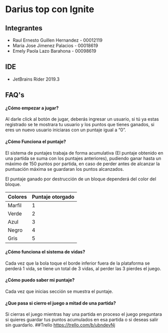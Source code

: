 # Darius top con Ignite

## Integrantes
* Raul Ernesto Guillen Hernandez - 00012119
* Maria Jose Jimenez Palacios - 00018619
* Emely Paola Lazo Barahona - 00098619

## IDE
* JetBrains Rider 2019.3

## FAQ's
#### ¿Cómo  empezar a jugar?
Al darle click al botón de jugar, deberás ingresar un usuario, si tú ya estas registrado se te mostrara tu usuario y los puntos que tienes ganados, si eres un nuevo usuario iniciaras con un puntaje igual a “0”. 
#### ¿Cómo  Funciona el puntaje?
El sistema de puntajes trabaja de forma acumulativa (El puntaje obtenido en una partida se suma con los puntajes anteriores), pudiendo ganar hasta un máximo de 150 puntos por partida, en caso de perder antes de alcanzar la puntuación máxima se guardaran los puntos alcanzados.

El puntaje ganado por destrucción de un bloque dependerá del color del bloque.

| Colores  | Puntaje otorgado |
| ------------- | ------------- |
| Marfil  | 1  |
| Verde  | 2  |
| Azul  | 3  |
| Negro  | 4  |
| Gris  | 5  |
#### ¿Cómo  funciona el sistema de vidas?
Cada vez que la bola toque el borde inferior fuera de la plataforma se perderá 1 vida, se tiene un total de 3 vidas, al perder las 3 pierdes el juego.
#### ¿Cómo puedo saber mi puntaje?
Cada vez que inicias sección se muestra el puntaje.
#### ¿Que pasa si cierro el juego a mitad de una partida?
Si cierras el juego mientras hay una partida en proceso el juego preguntara si quieres guardar tus puntos acumulados en esa partida o si deseas salir sin guardarlo.
##Trello
https://trello.com/b/ubndevNj